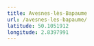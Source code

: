 ```yaml
---
title: Avesnes-lès-Bapaume
url: /avesnes-les-bapaume/
latitude: 50.1051912
longitude: 2.8397991
---
```

